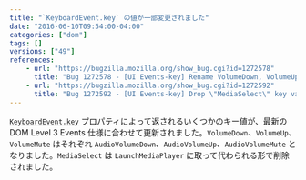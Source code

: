 ```yaml
---
title: "`KeyboardEvent.key` の値が一部変更されました"
date: "2016-06-10T09:54:00-04:00"
categories: ["dom"]
tags: []
versions: ["49"]
references:
    - url: "https://bugzilla.mozilla.org/show_bug.cgi?id=1272578"
      title: "Bug 1272578 - [UI Events-key] Rename VolumeDown, VolumeUp and VolumeMute to AudioVolumeDown, AudioVolumeUp and AudioVolumeMute"
    - url: "https://bugzilla.mozilla.org/show_bug.cgi?id=1272592"
      title: "Bug 1272592 - [UI Events-key] Drop \"MediaSelect\" key value and use \"LaunchMediaPlayer\" instead"
---
```

[`KeyboardEvent.key`](https://developer.mozilla.org/docs/Web/API/KeyboardEvent/key) プロパティによって返されるいくつかのキー値が、最新の DOM Level 3 Events 仕様に合わせて更新されました。`VolumeDown`、`VolumeUp`、`VolumeMute` はそれぞれ `AudioVolumeDown`、`AudioVolumeUp`、`AudioVolumeMute` となりました。`MediaSelect` は `LaunchMediaPlayer` に取って代わられる形で削除されました。
